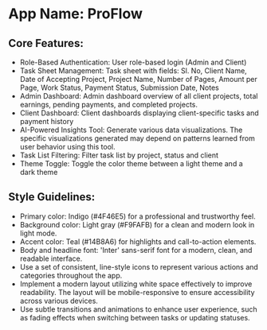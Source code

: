 # **App Name**: ProFlow

## Core Features:

- Role-Based Authentication: User role-based login (Admin and Client)
- Task Sheet Management: Task sheet with fields: Sl. No, Client Name, Date of Accepting Project, Project Name, Number of Pages, Amount per Page, Work Status, Payment Status, Submission Date, Notes
- Admin Dashboard: Admin dashboard overview of all client projects, total earnings, pending payments, and completed projects.
- Client Dashboard: Client dashboards displaying client-specific tasks and payment history
- AI-Powered Insights Tool: Generate various data visualizations. The specific visualizations generated may depend on patterns learned from user behavior using this tool.
- Task List Filtering: Filter task list by project, status and client
- Theme Toggle: Toggle the color theme between a light theme and a dark theme

## Style Guidelines:

- Primary color: Indigo (#4F46E5) for a professional and trustworthy feel.
- Background color: Light gray (#F9FAFB) for a clean and modern look in light mode.
- Accent color: Teal (#14B8A6) for highlights and call-to-action elements.
- Body and headline font: 'Inter' sans-serif font for a modern, clean, and readable interface.
- Use a set of consistent, line-style icons to represent various actions and categories throughout the app.
- Implement a modern layout utilizing white space effectively to improve readability. The layout will be mobile-responsive to ensure accessibility across various devices.
- Use subtle transitions and animations to enhance user experience, such as fading effects when switching between tasks or updating statuses.